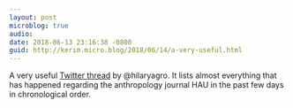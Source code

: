 ```yaml
---
layout: post
microblog: true
audio: 
date: 2018-06-13 23:16:38 -0800
guid: http://kerim.micro.blog/2018/06/14/a-very-useful.html
---
```

A very useful [Twitter thread](https://twitter.com/hilaryagro/status/1006995504205459456) by @hilaryagro. It lists almost everything that has happened regarding the anthropology journal HAU in the past few days in chronological order.
